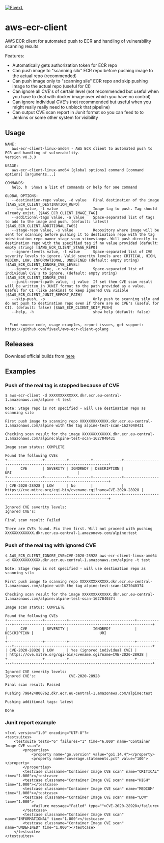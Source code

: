 [![FivexL](https://releases.fivexl.io/fivexlbannergit.jpg)](https://fivexl.io/)

# aws-ecr-client

AWS ECR client for automated push to ECR and handling of vulnerability scanning results

Features:
* Automatically gets authorization token for ECR repo
* Can push image to "scanning silo" ECR repo before pushing image to the actual repo (recommended)
* Can push image only to "scanning sile" ECR repo and skip pushing image to the actual repo (useful for CI)
* Can ignore all CVE's of certain level (not recommended but useful when you have to deal with docker image over which you have no control)
* Can ignore individual CVE's (not recommended but useful when you might really really need to unblock that pipeline)
* Can output CVE scan report in Junit format so you can feed to to Jenkins or some other system for visibility

## Usage

```
NAME:
   aws-ecr-client-linux-amd64 - AWS ECR client to automated push to ECR and handling of vulnerability.
Version v0.3.0

USAGE:
   aws-ecr-client-linux-amd64 [global options] command [command options] [arguments...]

COMMANDS:
   help, h  Shows a list of commands or help for one command

GLOBAL OPTIONS:
   --destination-repo value, -d value   Final destination of the image [$AWS_ECR_CLIENT_DESTINATION_REPO]
   --tag value, -t value                Image tag to push. Tag should already exist. [$AWS_ECR_CLIENT_IMAGE_TAG]
   --additional-tags value, -a value    Space-separated list of tags to add to the image and push. (default: latest) [$AWS_ECR_CLIENT_ADDITIONAL_TAGS]
   --stage-repo value, -s value         Repository where image will be sent for scanning before pushing it to destination repo with the tag <destination-repo-name>-<tag>-scan-<timestamp>. Will push directly to destination repo with the specified tag if no value provided (default: empty string) [$AWS_ECR_CLIENT_STAGE_REPO]
   --ignore-levels value, -l value      Space-separated list of CVE severity levels to ignore. Valid severity levels are: CRITICAL, HIGH, MEDIUM, LOW, INFORMATIONAL, UNDEFINED (default: empty string) [$AWS_ECR_CLIENT_IGNORE_CVE_LEVEL]
   --ignore-cve value, -c value         Space-separated list of individual CVE's to ignore. (default: empty string) [$AWS_ECR_CLIENT_IGNORE_CVE]
   --junit-report-path value, -j value  If set then CVE scan result will be written in JUNIT format to the path provided as a value. Useful for CI (like Jenkins) to keep ignored CVE visible [$AWS_ECR_CLIENT_JUNIT_REPORT_PATH]
   --skip-push, -p                      Only push to scanning silo and do not push to destination repo even if there are no CVE's (useful for CI). (default: false) [$AWS_ECR_CLIENT_SKIP_PUSH]
   --help, -h                           show help (default: false)


  Find source code, usage examples, report issues, get support: https://github.com/fivexl/aws-ecr-client-golang
```

## Releases

Download official builds from [here](https://releases.fivexl.io/aws-ecr-client-golang/)

## Examples

### Push of the real tag is stopped because of CVE

```
$ aws-ecr-client -d XXXXXXXXXXXXX.dkr.ecr.eu-central-1.amazonaws.com/alpine -t test

Note: Stage repo is not specified - will use destination repo as scanning silo

First push image to scanning repo XXXXXXXXXXXXX.dkr.ecr.eu-central-1.amazonaws.com/alpine with the tag alpine-test-scan-1627040431

Checking scan result for the image XXXXXXXXXXXXX.dkr.ecr.eu-central-1.amazonaws.com/alpine:alpine-test-scan-1627040431

Image scan status: COMPLETE

Found the following CVEs
+----------------+----------+----------+-------------+---------------------------------------------------------------+
|      CVE       | SEVERITY | IGNORED? | DESCRIPTION |                              URI                              |
+----------------+----------+----------+-------------+---------------------------------------------------------------+
| CVE-2020-28928 | LOW      | No       |             | https://cve.mitre.org/cgi-bin/cvename.cgi?name=CVE-2020-28928 |
+----------------+----------+----------+-------------+---------------------------------------------------------------+

Ignored CVE severity levels: 
Ignored CVE's:               

Final scan result: Failed

There are CVEs found. Fix them first. Will not proceed with pushing XXXXXXXXXXXXX.dkr.ecr.eu-central-1.amazonaws.com/alpine:test
```

### Push of the real tag with ignored CVE

```
$ AWS_ECR_CLIENT_IGNORE_CVE=CVE-2020-28928 aws-ecr-client-linux-amd64 -d XXXXXXXXXXXXX.dkr.ecr.eu-central-1.amazonaws.com/alpine -t test

Note: Stage repo is not specified - will use destination repo as scanning silo

First push image to scanning repo XXXXXXXXXXXXX.dkr.ecr.eu-central-1.amazonaws.com/alpine with the tag alpine-test-scan-1627040374

Checking scan result for the image XXXXXXXXXXXXX.dkr.ecr.eu-central-1.amazonaws.com/alpine:alpine-test-scan-1627040374

Image scan status: COMPLETE

Found the following CVEs
+----------------+----------+------------------------------+-------------+---------------------------------------------------------------+
|      CVE       | SEVERITY |           IGNORED?           | DESCRIPTION |                              URI                              |
+----------------+----------+------------------------------+-------------+---------------------------------------------------------------+
| CVE-2020-28928 | LOW      | Yes (ignored individual CVE) |             | https://cve.mitre.org/cgi-bin/cvename.cgi?name=CVE-2020-28928 |
+----------------+----------+------------------------------+-------------+---------------------------------------------------------------+

Ignored CVE severity levels: 
Ignored CVE's:               CVE-2020-28928

Final scan result: Passed

Pushing 798424800762.dkr.ecr.eu-central-1.amazonaws.com/alpine:test

Pushing additional tags: latest

Done

```

### Junit report example

```
<?xml version="1.0" encoding="UTF-8"?>
<testsuites>
	<testsuite tests="6" failures="1" time="6.000" name="Container Image CVE scan">
		<properties>
			<property name="go.version" value="go1.14.4"></property>
			<property name="coverage.statements.pct" value="100"></property>
		</properties>
		<testcase classname="Container Image CVE scan" name="CRITICAL" time="1.000"></testcase>
		<testcase classname="Container Image CVE scan" name="HIGH" time="1.000"></testcase>
		<testcase classname="Container Image CVE scan" name="MEDIUM" time="1.000"></testcase>
		<testcase classname="Container Image CVE scan" name="LOW" time="1.000">
			<failure message="Failed" type="">CVE-2020-28928</failure>
		</testcase>
		<testcase classname="Container Image CVE scan" name="INFORMATIONAL" time="1.000"></testcase>
		<testcase classname="Container Image CVE scan" name="UNDEFINED" time="1.000"></testcase>
	</testsuite>
</testsuites>
```